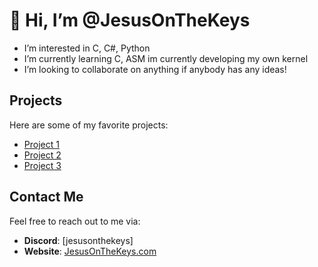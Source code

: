 # 👋 Hi, I’m @JesusOnTheKeys



-  I’m interested in C, C#, Python
-  I’m currently learning C, ASM im currently developing my own kernel 
-  I’m looking to collaborate on anything if anybody has any ideas!

## Projects
Here are some of my favorite projects:

- [Project 1](https://github.com/JesusOnTheKeys/project1)
- [Project 2](https://github.com/JesusOnTheKeys/project2)
- [Project 3](https://github.com/JesusOnTheKeys/project3)

## Contact Me
Feel free to reach out to me via:
- **Discord**: [jesusonthekeys]
- **Website**: [JesusOnTheKeys.com](https://jesusonthekeys.com)



<!---
JesusOnTheKeys/JesusOnTheKeys is a ✨ special ✨ repository because its `README.md` (this file) appears on your GitHub profile.
You can click the Preview link to take a look at your changes.
--->
